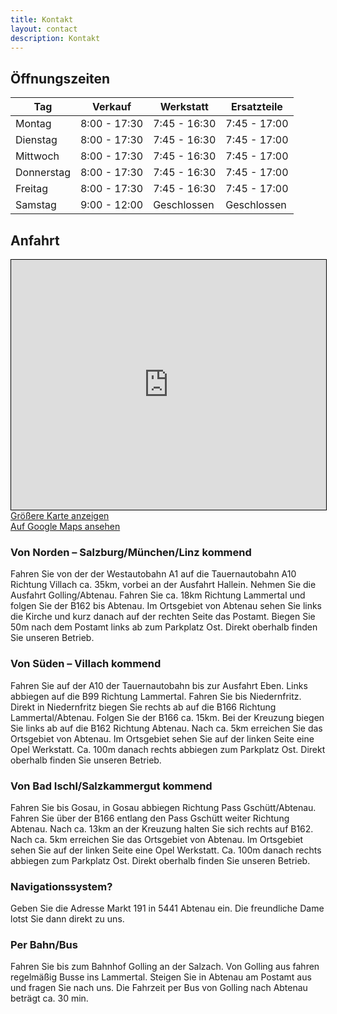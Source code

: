 ```yaml
---
title: Kontakt
layout: contact
description: Kontakt
---
```


## Öffnungszeiten

| Tag       | Verkauf      | Werkstatt    | Ersatzteile |
| --------- | ------------ | ------------ | -------------------------------|
| Montag    | 8:00 - 17:30 | 7:45 - 16:30 | 7:45 - 17:00                   |
| Dienstag  | 8:00 - 17:30 | 7:45 - 16:30 | 7:45 - 17:00                   |
| Mittwoch  | 8:00 - 17:30 | 7:45 - 16:30 | 7:45 - 17:00                   |
| Donnerstag| 8:00 - 17:30 | 7:45 - 16:30 | 7:45 - 17:00                   |
| Freitag   | 8:00 - 17:30 | 7:45 - 16:30 | 7:45 - 17:00                   |
| Samstag   | 9:00 - 12:00 | Geschlossen  |  Geschlossen                   |


## Anfahrt
<iframe width="100%" height="400" frameborder="0" scrolling="no" marginheight="0" marginwidth="0" src="https://www.openstreetmap.org/export/embed.html?bbox=13.3484423160553%2C47.562453685616624%2C13.35069537162781%2C47.56373690141829&amp;layer=mapnik&amp;marker=47.56309667535974%2C13.34957065184426" style="border: 1px solid black"></iframe>
<div class="mb-1"><a href="https://www.openstreetmap.org/?mlat=47.56310&amp;mlon=13.34957#map=19/47.56310/13.34957">Größere Karte anzeigen</a></div>
<div><a href="https://g.page/schnitzhofer?share">Auf Google Maps ansehen</a></div>

### Von Norden – Salzburg/München/Linz kommend

Fahren Sie von der der Westautobahn A1 auf die Tauernautobahn A10 Richtung Villach ca. 35km, vorbei an der Ausfahrt Hallein. Nehmen Sie die Ausfahrt Golling/Abtenau. Fahren Sie ca. 18km Richtung Lammertal und folgen Sie der B162 bis Abtenau. Im Ortsgebiet von Abtenau sehen Sie links die Kirche und kurz danach auf der rechten Seite das Postamt. Biegen Sie 50m nach dem Postamt links ab zum Parkplatz Ost. Direkt oberhalb finden Sie unseren Betrieb.

### Von Süden – Villach kommend

Fahren Sie auf der A10 der Tauernautobahn bis zur Ausfahrt Eben. Links abbiegen auf die B99 Richtung Lammertal. Fahren Sie bis Niedernfritz. Direkt in Niedernfritz biegen Sie rechts ab auf die B166 Richtung Lammertal/Abtenau. Folgen Sie der B166 ca. 15km. Bei der Kreuzung biegen Sie links ab auf die B162 Richtung Abtenau. Nach ca. 5km erreichen Sie das Ortsgebiet von Abtenau. Im Ortsgebiet sehen Sie auf der linken Seite eine Opel Werkstatt. Ca. 100m danach rechts abbiegen zum Parkplatz Ost. Direkt oberhalb finden Sie unseren Betrieb.

### Von Bad Ischl/Salzkammergut kommend

Fahren Sie bis Gosau, in Gosau abbiegen Richtung Pass Gschütt/Abtenau. Fahren Sie über der B166 entlang den Pass Gschütt weiter Richtung Abtenau. Nach ca. 13km an der Kreuzung halten Sie sich rechts auf B162. Nach ca. 5km erreichen Sie das Ortsgebiet von Abtenau. Im Ortsgebiet sehen Sie auf der linken Seite eine Opel Werkstatt. Ca. 100m danach rechts abbiegen zum Parkplatz Ost. Direkt oberhalb finden Sie unseren Betrieb.

### Navigationssystem?

Geben Sie die Adresse Markt 191 in 5441 Abtenau ein. Die freundliche Dame lotst Sie dann direkt zu uns.

###  Per Bahn/Bus

Fahren Sie bis zum Bahnhof Golling an der Salzach. Von Golling aus fahren regelmäßig Busse ins Lammertal. Steigen Sie in Abtenau am Postamt aus und fragen Sie nach uns. Die Fahrzeit per Bus von Golling nach Abtenau beträgt ca. 30 min.